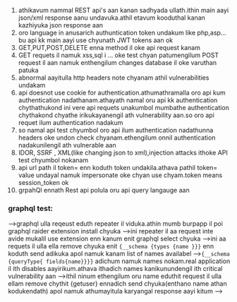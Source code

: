 1) athikavum nammal REST api's aan kanan sadhyada ullath.ithin main aayi json/xml response aanu undavuka.athil etavum kooduthal kanan kazhiyuka json response aan
2) oro language in anusarich authuntication token undakum like php,asp... bu api kk main aayi use chyunath JWT tokens aan ok
3) GET,PUT,POST,DELETE enna method il oke api request kanam
4) GET requets il namuk xss,sql i ... oke test chyan patumengilum POST request il aan namuk enthengilum changes database il oke varuthan patuka
5) abnormal aayitulla http headers note chyanam athil vulnerabilities undakam
6) api doesnot use cookie for authentication.athumathramalla oro api kum authentication nadathanam.athayath namal oru api kk authentication chythathukond ini vere api requets unakumbol mumbathe authentication chythakond chyathe irikukayanengil ath vulnerability aan.so oro api requet ilum authentication nadakum
7) so namal api test chyumbol oro api ilum authentication nadathunna headers oke undon check chyanam.ethengilum onnil authentication nadakunilengil ath vulnerable aan
8) IDOR, SSRF , XML(like changing json to xml),injection attacks ithoke API test chyumbol nokanam
9) api url path il token= enn koduth token undakila.athava pathil token= value undayal namuk impersonate oke chyan use chyam.token means session_token ok
10) grpahQl ennath Rest api polula oru api query langauge aan

### graphql test:
-->graphql ulla reqeust eduth repeater il viduka.athin mumb burpapp il poi graphql raider extension install chyuka
-->ini repeater il aa request inte avide mukalil use extension enn kanum enit graphql select chyuka
-->ini aa requets il ulla ella remove chyuka enit `{__schema {types {name }}}` enn koduth send adikuka apol namuk kanam list of names availabel
-->`{__schema {queryType{ fields{name}}}}` adichum namuk names nokam.real application il ith disables aayirikum.athava ithadich names kanikunundengil ith critical vulnerability aan
-->ithil ninum ethengilum oru name eduthit request il ulla ellam remove chythit {getuser} ennadich send chyuka(enthano name athan kodukendath) apol namuk athumayitula karyangal response aayi kitum
-->